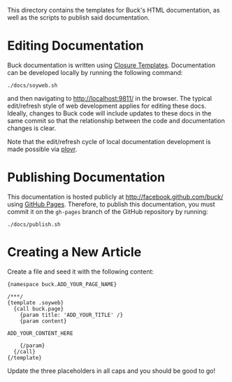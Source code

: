 This directory contains the templates for Buck's HTML documentation,
as well as the scripts to publish said documentation.

Editing Documentation
=====================
Buck documentation is written using
[Closure Templates](https://developers.google.com/closure/templates/).
Documentation can be developed locally by running the following command:

    ./docs/soyweb.sh

and then navigating to <http://localhost:9811/> in the browser. The typical
edit/refresh style of web development applies for editing these docs.
Ideally, changes to Buck code will include updates to these docs in the same
commit so that the relationship between the code and documentation changes is
clear.

Note that the edit/refresh cycle of local documentation development is made
possible via [plovr](http://plovr.com/soyweb.html).


Publishing Documentation
========================

This documentation is hosted publicly at <http://facebook.github.com/buck/>
using [GitHub Pages](http://pages.github.com/).
Therefore, to publish this documentation, you must commit it on the
`gh-pages` branch of the GitHub repository by running:

    ./docs/publish.sh


Creating a New Article
======================

Create a file and seed it with the following content:

    {namespace buck.ADD_YOUR_PAGE_NAME}

    /***/
    {template .soyweb}
      {call buck.page}
        {param title: 'ADD_YOUR_TITLE' /}
        {param content}

    ADD_YOUR_CONTENT_HERE

        {/param}
      {/call}
    {/template}

Update the three placeholders in all caps and you should be good to go!